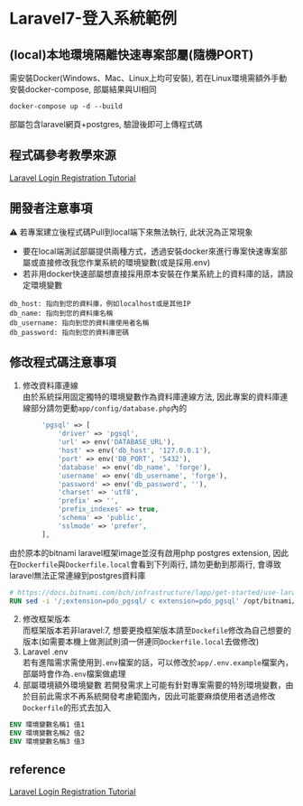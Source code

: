 # Laravel7-登入系統範例

## (local)本地環境隔離快速專案部屬(隨機PORT)
需安裝Docker(Windows、Mac、Linux上均可安裝), 若在Linux環境需額外手動安裝docker-compose, 部屬結果與UI相同
``` 
docker-compose up -d --build 
```
部屬包含laravel網頁+postgres, 驗證後即可上傳程式碼

## 程式碼參考教學來源
[Laravel Login Registration Tutorial](https://www.soengsouy.com/2020/04/laravel-7-register-and-login-account.html?m=1)

## 開發者注意事項
:warning: 若專案建立後程式碼Pull到local端下來無法執行, 此狀況為正常現象
* 要在local端測試部屬提供兩種方式，透過安裝docker來進行專案快速專案部屬或直接修改我您作業系統的環境變數(或是採用.env)
* 若非用docker快速部屬想直接採用原本安裝在作業系統上的資料庫的話，請設定環境變數
```env
db_host: 指向到您的資料庫，例如localhost或是其他IP
db_name: 指向到您的資料庫名稱
db_username: 指向到您的資料庫使用者名稱
db_password: 指向到您的資料庫密碼
```

## 修改程式碼注意事項
1. 修改資料庫連線  
由於系統採用固定獨特的環境變數作為資料庫連線方法, 因此專案的資料庫連線部分請勿更動`app/config/database.php`內的
```php
        'pgsql' => [
            'driver' => 'pgsql',
            'url' => env('DATABASE_URL'),
            'host' => env('db_host', '127.0.0.1'),
            'port' => env('DB_PORT', '5432'),
            'database' => env('db_name', 'forge'),
            'username' => env('db_username', 'forge'),
            'password' => env('db_password', ''),
            'charset' => 'utf8',
            'prefix' => '',
            'prefix_indexes' => true,
            'schema' => 'public',
            'sslmode' => 'prefer',
        ],
```
由於原本的bitnami laravel框架image並沒有啟用php postgres extension, 因此在`Dockerfile`與`Dockerfile.local`會看到下列兩行, 請勿更動到那兩行, 會導致laravel無法正常連線到postgres資料庫
```dockerfile
# https://docs.bitnami.com/bch/infrastructure/lapp/get-started/use-laravel/
RUN sed -i '/;extension=pdo_pgsql/ c extension=pdo_pgsql' /opt/bitnami/php/etc/php.ini
```
2. 修改框架版本  
而框架版本若非laravel:7, 想要更換框架版本請至`Dockefile`修改為自己想要的版本(如需要本機上做測試則須一併連同`Dockerfile.local`去做修改)
3. Laravel .env  
若有進階需求需使用到`.env`檔案的話，可以修改於`app/.env.example`檔案內，部屬時會作為`.env`檔案做處理
4. 部屬環境額外環境變數
若開發需求上可能有針對專案需要的特別環境變數，由於目前此需求不再系統開發考慮範圍內，因此可能要麻煩使用者透過修改`Dockerfile`的形式去加入
```dockerfile
ENV 環境變數名稱1 值1
ENV 環境變數名稱2 值2
ENV 環境變數名稱3 值3
```

## reference
[Laravel Login Registration Tutorial](https://www.soengsouy.com/2020/04/laravel-7-register-and-login-account.html?m=1)
